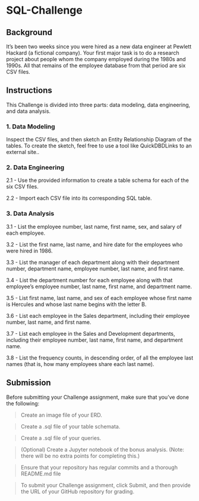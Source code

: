 # SQL-Challenge


## Background

It’s been two weeks since you were hired as a new data engineer at Pewlett Hackard (a fictional company). Your first major task is to do a research project about people whom the company employed during the 1980s and 1990s. All that remains of the employee database from that period are six CSV files.



## Instructions

This Challenge is divided into three parts: data modeling, data engineering, and data analysis.



### 1. Data Modeling

Inspect the CSV files, and then sketch an Entity Relationship Diagram of the tables. To create the sketch, feel free to use a tool like QuickDBDLinks to an external site..



### 2. Data Engineering
   
2.1 - Use the provided information to create a table schema for each of the six CSV files. 

2.2 - Import each CSV file into its corresponding SQL table.



### 3. Data Analysis
   
3.1 - List the employee number, last name, first name, sex, and salary of each employee.

3.2 - List the first name, last name, and hire date for the employees who were hired in 1986.

3.3 - List the manager of each department along with their department number, department name, employee number, last name, and first name.

3.4 - List the department number for each employee along with that employee’s employee number, last name, first name, and department name.

3.5 - List first name, last name, and sex of each employee whose first name is Hercules and whose last name begins with the letter B.

3.6 - List each employee in the Sales department, including their employee number, last name, and first name.

3.7 - List each employee in the Sales and Development departments, including their employee number, last name, first name, and department name.

3.8 - List the frequency counts, in descending order, of all the employee last names (that is, how many employees share each last name).



## Submission

Before submitting your Challenge assignment, make sure that you’ve done the following:

> Create an image file of your ERD.

> Create a .sql file of your table schemata.

> Create a .sql file of your queries.

> (Optional) Create a Jupyter notebook of the bonus analysis. (Note: there will be no extra points for completing this.)

> Ensure that your repository has regular commits and a thorough README.md file

> To submit your Challenge assignment, click Submit, and then provide the URL of your GitHub repository for grading.





